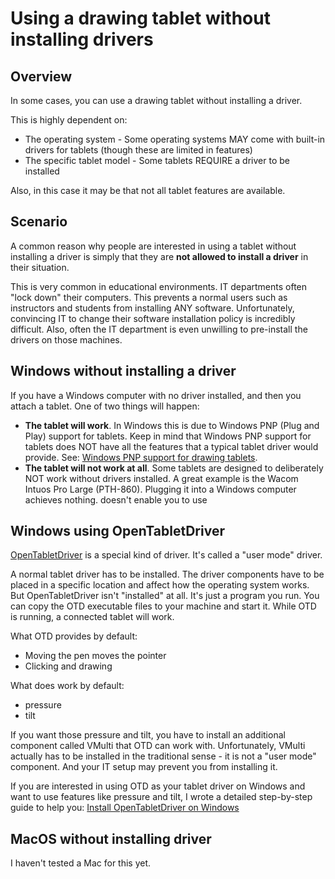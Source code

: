# Using a drawing tablet without installing drivers

## Overview

In some cases, you can use a drawing tablet without installing a driver.

This is highly dependent on:

* The operating system - Some operating systems MAY come with built-in drivers for tablets (though these are limited in features)
* The specific tablet model - Some tablets REQUIRE a driver to be installed

Also, in this case it may be that not all tablet features are available.

## Scenario

A common reason why people are interested in using a tablet without installing a driver is simply that they are **not allowed to install a driver** in their situation.&#x20;

This is very common in educational environments. IT departments often "lock down" their computers. This prevents a normal users such as instructors and students from installing ANY software. Unfortunately, convincing IT to change their software installation policy is incredibly difficult. Also, often the IT department is even unwilling to pre-install the drivers on those machines.&#x20;

## Windows without installing a driver

If you have a Windows computer with no driver installed, and then you attach a tablet. One of two things will happen:

* **The tablet will work**. In Windows this is due to Windows PNP (Plug and Play) support for tablets. Keep in mind that Windows PNP support for tablets does NOT have all the features that a typical tablet driver would provide. See: [Windows PNP support for drawing tablets](../windows/windows-pnp-support-for-drawing-tablets.md).&#x20;
* **The tablet will not work at all**. Some tablets are designed to deliberately NOT work without drivers installed. A great example is the Wacom Intuos Pro Large (PTH-860). Plugging it into a Windows computer achieves nothing. doesn't enable you to use&#x20;

## Windows using OpenTabletDriver

[OpenTabletDriver](opentabletdriver/) is a special kind of driver. It's called a "user mode" driver.

A normal tablet driver has to be installed. The driver components have to be placed in a specific location and affect how the operating system works. But OpenTabletDriver isn't "installed" at all. It's just a program you run. You can copy the OTD executable files to your machine and start it. While OTD is running, a connected tablet will work.

What OTD provides by default:

* Moving the pen moves the pointer
* Clicking and drawing

What does work by default:

* pressure
* tilt&#x20;

If you want those pressure and tilt, you have to install an additional component called VMulti that OTD can work with.  Unfortunately, VMulti actually has to be installed in the traditional sense - it is not a "user mode" component. And your IT setup may prevent you from installing it.

If you are interested in using OTD as your tablet driver on Windows and want to use features like pressure and tilt, I wrote a detailed step-by-step guide to help you: [Install OpenTabletDriver on Windows](opentabletdriver/opentabletdriver-windows.md)&#x20;

## MacOS without installing driver

I haven't tested a Mac for this yet.

